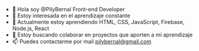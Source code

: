 - 👋 Hola soy @PilyBernal Front-end Developer
- 👀 Estoy interesada en el aprendizaje constante
- 🌱 Actualmente estoy aprendiendo HTML, CSS, JavaScript, Firebase, Node.js, React
- 💞️ Estoy buscando colaborar en proyectos que aporten a mi aprendizaje
- 📫 Puedes contactarme por mail pilybernal@gmail.com
